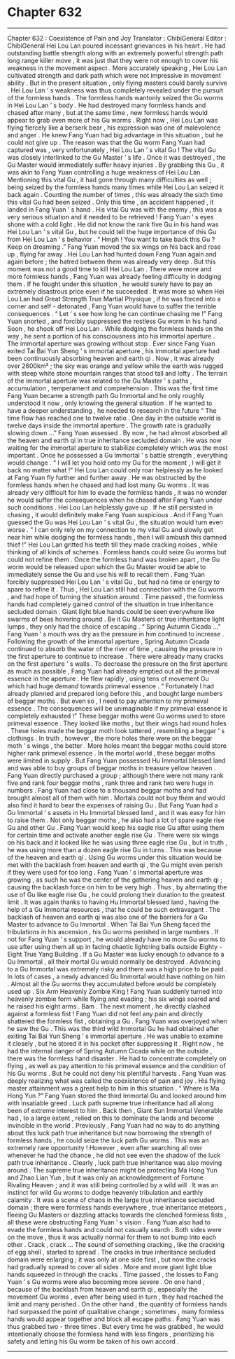 
# Chapter 632


---

Chapter 632 : Coexistence of Pain and Joy
Translator : ChibiGeneral Editor : ChibiGeneral
Hei Lou Lan poured incessant grievances in his heart .
He had outstanding battle strength along with an extremely powerful strength path long range killer move , it was just that they were not enough to cover his weakness in the movement aspect .
More accurately speaking , Hei Lou Lan cultivated strength and dark path which were not impressive in movement ability .
But in the present situation , only flying masters could barely survive . Hei Lou Lan ’ s weakness was thus completely revealed under the pursuit of the formless hands .
The formless hands wantonly seized the Gu worms in Hei Lou Lan ’ s body .
He had destroyed many formless hands and chased after many , but at the same time , new formless hands would appear to grab even more of his Gu worms .
Right now , Hei Lou Lan was flying fiercely like a berserk bear , his expression was one of malevolence and anger .
He knew Fang Yuan had big advantage in this situation , but he could not give up . The reason was that the Gu worm Fang Yuan had captured was , very unfortunately , Hei Lou Lan ’ s vital Gu !
The vital Gu was closely interlinked to the Gu Master ’ s life . Once it was destroyed , the Gu Master would immediately suffer heavy injuries . By grabbing this Gu , it was akin to Fang Yuan controlling a huge weakness of Hei Lou Lan .
Mentioning this vital Gu , it had gone through many difficulties as well ; being seized by the formless hands many times while Hei Lou Lan seized it back again .
Counting the number of times , this was already the sixth time this vital Gu had been seized . Only this time , an accident happened , it landed in Fang Yuan ’ s hand .
His vital Gu was with the enemy , this was a very serious situation and it needed to be retrieved !
Fang Yuan ’ s eyes shone with a cold light .
He did not know the rank five Gu in his hand was Hei Lou Lan ’ s vital Gu , but he could tell the huge importance of this Gu from Hei Lou Lan ’ s behavior .
“ Hmph ! You want to take back this Gu ? Keep on dreaming .” Fang Yuan moved the six wings on his back and rose up , flying far away .
Hei Lou Lan had hunted down Fang Yuan again and again before ; the hatred between them was already very deep .
But this moment was not a good time to kill Hei Lou Lan .
There were more and more formless hands , Fang Yuan was already feeling difficulty in dodging them . If he fought under this situation , he would surely have to pay an extremely disastrous price even if he succeeded .
It was more so when Hei Lou Lan had Great Strength True Martial Physique , if he was forced into a corner and self - detonated , Fang Yuan would have to suffer the terrible consequences .
“ Let ’ s see how long he can continue chasing me !” Fang Yuan snorted , and forcibly suppressed the restless Gu worm in his hand .
Soon , he shook off Hei Lou Lan . While dodging the formless hands on the way , he sent a portion of his consciousness into his immortal aperture .
The immortal aperture was growing without stop .
Ever since Fang Yuan exited Tai Bai Yun Sheng ’ s immortal aperture , his immortal aperture had been continuously absorbing heaven and earth qi . Now , it was already over 2600km² ; the sky was orange and yellow while the earth was rugged with steep white stone mountain ranges that stood tall and lofty .
The terrain of the immortal aperture was related to the Gu Master ’ s paths , accumulation , temperament and comprehension .
This was the first time Fang Yuan became a strength path Gu Immortal and he only roughly understood it now , only knowing the general situation . If he wanted to have a deeper understanding , he needed to research in the future
“ The time flow has reached one to twelve ratio . One day in the outside world is twelve days inside the immortal aperture . The growth rate is gradually slowing down …” Fang Yuan assessed .
By now , he had almost absorbed all the heaven and earth qi in true inheritance secluded domain .
He was now waiting for the immortal aperture to stabilize completely which was the most important . Once he possessed a Gu Immortal ’ s battle strength , everything would change .
“ I will let you hold onto my Gu for the moment , I will get it back no matter what !” Hei Lou Lan could only roar helplessly as he looked at Fang Yuan fly further and further away .
He was obstructed by the formless hands when he chased and had lost many Gu worms . It was already very difficult for him to evade the formless hands , it was no wonder he would suffer the consequences when he chased after Fang Yuan under such conditions .
Hei Lou Lan helplessly gave up . If he still persisted in chasing , it would definitely make Fang Yuan suspicious . And if Fang Yuan guessed the Gu was Hei Lou Lan ’ s vital Gu , the situation would turn even worse .
“ I can only rely on my connection to my vital Gu and slowly get near him while dodging the formless hands , then I will ambush this damned thief !”
Hei Lou Lan gritted his teeth till they made cracking noises , while thinking of all kinds of schemes .
Formless hands could seize Gu worms but could not refine them . Once the formless hand was broken apart , the Gu worm would be released upon which the Gu Master would be able to immediately sense the Gu and use his will to recall them .
Fang Yuan forcibly suppressed Hei Lou Lan ’ s vital Gu , but had no time or energy to spare to refine it . Thus , Hei Lou Lan still had connection with the Gu worm , and had hope of turning the situation around .
Time passed , the formless hands had completely gained control of the situation in true inheritance secluded domain . Giant light blue hands could be seen everywhere like swarms of bees hovering around .
Be it Gu Masters or true inheritance light lumps , they only had the choice of escaping .
“ Spring Autumn Cicada …” Fang Yuan ’ s mouth was dry as the pressure in him continued to increase .
Following the growth of the immortal aperture , Spring Autumn Cicada continued to absorb the water of the river of time , causing the pressure in the first aperture to continue to increase . There were already many cracks on the first aperture ’ s walls .
To decrease the pressure on the first aperture as much as possible , Fang Yuan had already emptied out all the primeval essence in the aperture .
He flew rapidly , using tens of movement Gu which had huge demand towards primeval essence .
“ Fortunately I had already planned and prepared long before this , and bought large numbers of beggar moths . But even so , I need to pay attention to my primeval essence . The consequences will be unimaginable if my primeval essence is completely exhausted !”
These beggar moths were Gu worms used to store primeval essence .
They looked like moths , but their wings had round holes . These holes made the beggar moth look tattered , resembling a beggar ’ s clothings .
In truth , however , the more holes there were on the beggar moth ’ s wings , the better . More holes meant the beggar moths could store higher rank primeval essence .
In the mortal world , these beggar moths were limited in supply . But Fang Yuan possessed Hu Immortal blessed land and was able to buy groups of beggar moths in treasure yellow heaven .
Fang Yuan directly purchased a group ; although there were not many rank five and rank four beggar moths , rank three and rank two were huge in numbers .
Fang Yuan had close to a thousand beggar moths and had brought almost all of them with him .
Mortals could not buy them and would also find it hard to bear the expenses of raising Gu . But Fang Yuan had a Gu Immortal ’ s assets in Hu Immortal blessed land , and it was easy for him to raise them .
Not only beggar moths , he also had a lot of spare eagle rise Gu and other Gu .
Fang Yuan would keep his eagle rise Gu after using them for certain time and activate another eagle rise Gu .
There were six wings on his back and it looked like he was using three eagle rise Gu , but in truth , he was using more than a dozen eagle rise Gu in turns .
This was because of the heaven and earth qi .
Using Gu worms under this situation would be met with the backlash from heaven and earth qi , the Gu might even perish if they were used for too long .
Fang Yuan ’ s immortal aperture was growing , as such he was the center of the gathering heaven and earth qi ; causing the backlash force on him to be very high .
Thus , by alternating the use of Gu like eagle rise Gu , he could prolong their duration to the greatest limit .
It was again thanks to having Hu Immortal blessed land , having the help of a Gu Immortal resources , that he could be such extravagant .
The backlash of heaven and earth qi was also one of the barriers for a Gu Master to advance to Gu Immortal .
When Tai Bai Yun Sheng faced the tribulations in his ascension , his Gu worms perished in large numbers . If not for Fang Yuan ’ s support , he would already have no more Gu worms to use after using them all up in facing chaotic lightning balls outside Eighty - Eight True Yang Building .
If a Gu Master was lucky enough to advance to a Gu Immortal , all their mortal Gu would normally be destroyed .
Advancing to a Gu Immortal was extremely risky and there was a high price to be paid .
In lots of cases , a newly advanced Gu Immortal would have nothing on him . Almost all the Gu worms they accumulated before would be completely used up .
Six Arm Heavenly Zombie King !
Fang Yuan suddenly turned into heavenly zombie form while flying and evading ; his six wings soared and he raised his eight arms .
Bam .
The next moment , he directly clashed against a formless fist !
Fang Yuan did not feel any pain and directly shattered the formless fist , obtaining a Gu .
Fang Yuan was overjoyed when he saw the Gu .
This was the third wild Immortal Gu he had obtained after exiting Tai Bai Yun Sheng ’ s immortal aperture . He was unable to examine it closely , but he stored it in his pocket after suppressing it .
Right now , he had the internal danger of Spring Autumn Cicada while on the outside , there was the formless hand disaster . He had to concentrate completely on flying , as well as pay attention to his primeval essence and the condition of his Gu worms .
But he could not deny his plentiful harvests .
Fang Yuan was deeply realizing what was called the coexistence of pain and joy .
His flying master attainment was a great help to him in this situation .
“ Where is Ma Hong Yun ?” Fang Yuan stored the third Immortal Gu and looked around him with insatiable greed .
Luck path supreme true inheritance had all along been of extreme interest to him .
Back then , Giant Sun Immortal Venerable had , to a large extent , relied on this to dominate the lands and become invincible in the world .
Previously , Fang Yuan had no way to do anything about this luck path true inheritance but now borrowing the strength of formless hands , he could seize the luck path Gu worms . This was an extremely rare opportunity !
However , even after searching all over whenever he had the chance , he did not see even the shadow of the luck path true inheritance .
Clearly , luck path true inheritance was also moving around .
The supreme true inheritance might be protecting Ma Hong Yun and Zhao Lian Yun , but it was only an acknowledgement of Fortune Rivaling Heaven ; and it was still being controlled by a wild will . It was an instinct for wild Gu worms to dodge heavenly tribulation and earthly calamity .
It was a scene of chaos in the large true inheritance secluded domain ; there were formless hands everywhere , true inheritance meteors , fleeing Gu Masters or dazzling attacks towards the clenched formless fists , all these were obstructing Fang Yuan ’ s vision .
Fang Yuan also had to evade the formless hands and could not casually search . Both sides were on the move , thus it was actually normal for them to not bump into each other .
Crack , crack …
The sound of something cracking , like the cracking of egg shell , started to spread .
The cracks in true inheritance secluded domain were enlarging ; it was only at one side first , but now the cracks had gradually spread to cover all sides .
More and more giant light blue hands squeezed in through the cracks .
Time passed , the losses to Fang Yuan ’ s Gu worms were also becoming more severe .
On one hand , because of the backlash from heaven and earth qi , especially the movement Gu worms , even after being used in turn , they had reached the limit and many perished .
On the other hand , the quantity of formless hands had surpassed the point of qualitative change ; sometimes , many formless hands would appear together and block all escape paths . Fang Yuan was thus grabbed two - three times .
But every time he was grabbed , he would intentionally choose the formless hand with less fingers , prioritizing his safety and letting his Gu worm be taken of his own accord .

---

